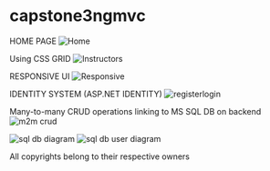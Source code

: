 # capstone3ngmvc

HOME PAGE
![Home](https://user-images.githubusercontent.com/76429727/113500161-6803cf80-954e-11eb-9358-b5228aea5d0a.png)

Using CSS GRID
![Instructors](https://user-images.githubusercontent.com/76429727/113500241-ebbdbc00-954e-11eb-8a97-2eec034a335e.png)

RESPONSIVE UI
![Responsive](https://user-images.githubusercontent.com/76429727/113500255-10199880-954f-11eb-94ca-fe91a218cd79.png)

IDENTITY SYSTEM (ASP.NET IDENTITY)
![registerlogin](https://user-images.githubusercontent.com/76429727/113500253-0e4fd500-954f-11eb-94bc-d15f70adacd2.png)

Many-to-many CRUD operations linking to MS SQL DB on backend
![m2m crud](https://user-images.githubusercontent.com/76429727/113500258-11e35c00-954f-11eb-991c-d4854e524832.png)

![sql db diagram](https://user-images.githubusercontent.com/76429727/113500395-28d67e00-9550-11eb-9976-e62ab1c34d0c.png)
![sql db user diagram](https://user-images.githubusercontent.com/76429727/113500396-2a07ab00-9550-11eb-82ef-e010be211b43.png)


All copyrights belong to their respective owners

